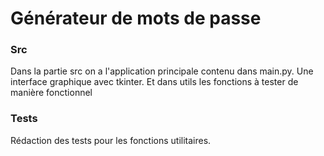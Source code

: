 # Générateur de mots de passe

### Src
Dans la partie src on a l'application principale contenu dans main.py. Une interface graphique avec tkinter. Et dans utils les fonctions à tester de manière fonctionnel

### Tests
Rédaction des tests pour les fonctions utilitaires.